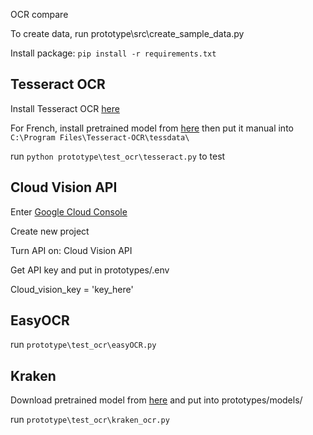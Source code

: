 OCR compare

To create data, run prototype\src\create_sample_data.py

Install package: `pip install -r requirements.txt`

## Tesseract OCR

Install Tesseract OCR [here](https://www.youtube.com/watch?v=2kWvk4C1pMo)

For French, install pretrained model from [here](https://github.com/tesseract-ocr/tessdata/raw/main/fra.traineddata) then put it manual into `C:\Program Files\Tesseract-OCR\tessdata\`

run `python prototype\test_ocr\tesseract.py` to test

## Cloud Vision API

Enter [Google Cloud Console](https://console.cloud.google.com/)

Create new project

Turn API on: Cloud Vision API

Get API key and put in prototypes/.env

Cloud_vision_key = 'key_here'

## EasyOCR

run `prototype\test_ocr\easyOCR.py`

## Kraken

Download pretrained model from [here](https://zenodo.org/records/2577813/files/en_best.mlmodel?download=1) and put into prototypes/models/

run `prototype\test_ocr\kraken_ocr.py`
